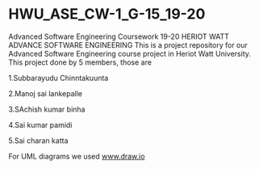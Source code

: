 # HWU_ASE_CW-1_G-15_19-20
Advanced Software Engineering Coursework 19-20
HERIOT WATT ADVANCE SOFTWARE ENGINEERING This is a project repository for our Advanced Software Engineering course project in Heriot Watt University. This project done by 5 members, those are

1.Subbarayudu Chinntakuunta

2.Manoj sai lankepalle

3.SAchish kumar binha

4.Sai kumar pamidi

5.Sai charan katta

For UML diagrams we used www.draw.io
